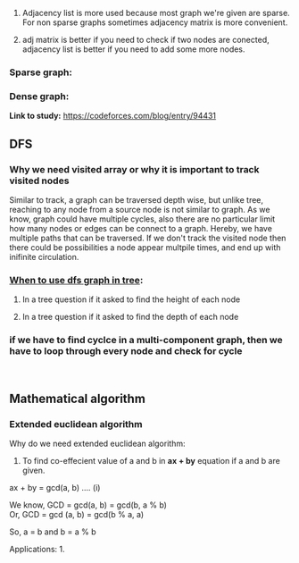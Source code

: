 1. Adjacency list is more used because most graph we're given are sparse. For non sparse graphs sometimes adjacency matrix is more convenient.

2. adj matrix is better if you need to check if two nodes are conected, adjacency list is better if you need to add some more nodes.

### Sparse graph: 

### Dense graph:

<b>Link to study:</b> https://codeforces.com/blog/entry/94431


## DFS 
### Why we need visited array or why it is important to track visited nodes
Similar to track, a graph can be traversed depth wise, but unlike tree, reaching to any node from a source node is not similar to graph. As we know, graph could have multiple cycles, also there are no particular limit how many nodes or edges can be connect to a graph. Hereby, we have multiple paths that can be traversed. If we don't track the visited node then there could be possibilities a node appear multpile times, and end up with inifinite circulation.

### <u>**When to use dfs graph in tree**</u>:

1. In a tree question if it asked to find the height of each node

2. In a tree question if it asked to find the depth of each node

### if we have to find cyclce in a multi-component graph, then we have to loop through every node and check for cycle

&nbsp;
## Mathematical algorithm
### Extended euclidean algorithm 

Why do we need extended euclidean algorithm: 
1. To find co-effecient value of a and b in **ax + by** equation if a and b are given. 


ax + by = gcd(a, b) .... (i)

We know, GCD = gcd(a, b) = gcd(b, a % b)  
Or, GCD = gcd (a, b) = gcd(b % a, a)

So, a = b and b = a % b

Applications:
1. 
